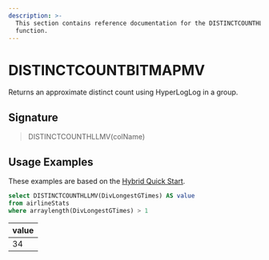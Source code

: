 ```yaml
---
description: >-
  This section contains reference documentation for the DISTINCTCOUNTHLLMV
  function.
---
```


# DISTINCTCOUNTBITMAPMV

Returns an approximate distinct count using HyperLogLog in a group.

## Signature

> DISTINCTCOUNTHLLMV(colName)

## Usage Examples

These examples are based on the [Hybrid Quick Start](../../basics/getting-started/quick-start.md#hybrid).

```sql
select DISTINCTCOUNTHLLMV(DivLongestGTimes) AS value
from airlineStats 
where arraylength(DivLongestGTimes) > 1
```

| value |
| ----- |
| 34    |
